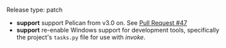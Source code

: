 Release type: patch

- **support** support Pelican from v3.0 on. See [Pull Request
  #47](https://github.com/pelican-plugins/image-process/pull/47)
- **support** re-enable Windows support for development tools, specifically
  the project's `tasks.py` file for use with *invoke*.

